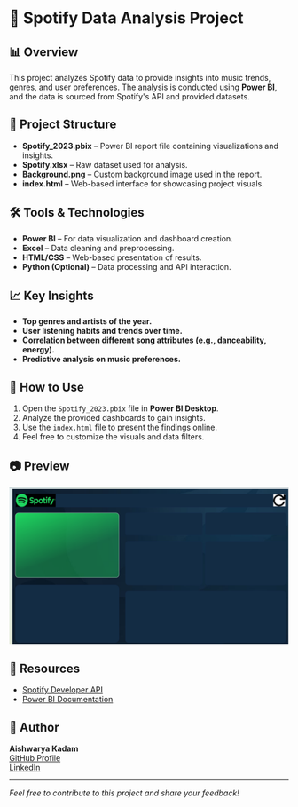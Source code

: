 # 🎵 Spotify Data Analysis Project

## 📊 Overview
This project analyzes Spotify data to provide insights into music trends, genres, and user preferences. The analysis is conducted using **Power BI**, and the data is sourced from Spotify's API and provided datasets.

## 📁 Project Structure
- **Spotify_2023.pbix** – Power BI report file containing visualizations and insights.
- **Spotify.xlsx** – Raw dataset used for analysis.
- **Background.png** – Custom background image used in the report.
- **index.html** – Web-based interface for showcasing project visuals.

## 🛠 Tools & Technologies
- **Power BI** – For data visualization and dashboard creation.
- **Excel** – Data cleaning and preprocessing.
- **HTML/CSS** – Web-based presentation of results.
- **Python (Optional)** – Data processing and API interaction.

## 📈 Key Insights
- **Top genres and artists of the year.**
- **User listening habits and trends over time.**
- **Correlation between different song attributes (e.g., danceability, energy).**
- **Predictive analysis on music preferences.**

## 🚀 How to Use
1. Open the `Spotify_2023.pbix` file in **Power BI Desktop**.
2. Analyze the provided dashboards to gain insights.
3. Use the `index.html` file to present the findings online.
4. Feel free to customize the visuals and data filters.

## 📷 Preview
![Dashboard Screenshot](Background.png)

## 🔗 Resources
- [Spotify Developer API](https://developer.spotify.com/documentation/web-api/)
- [Power BI Documentation](https://docs.microsoft.com/en-us/power-bi/)

## 📝 Author
**Aishwarya Kadam**  
[GitHub Profile](https://github.com/Aishwaryakadam-30)  
[LinkedIn](https://linkedin.com/in/aishwarya-kadam-739509228)

---

*Feel free to contribute to this project and share your feedback!*
